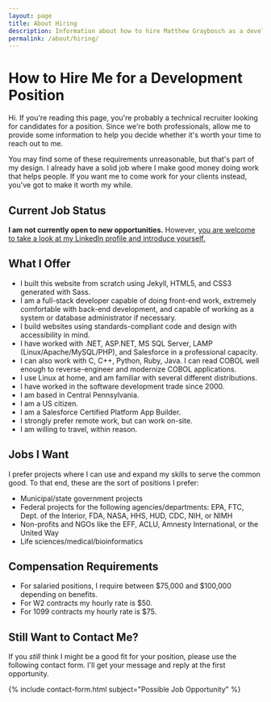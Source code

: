 ```yaml
---
layout: page
title: About Hiring
description: Information about how to hire Matthew Graybosch as a developer.
permalink: /about/hiring/
---
```

# How to Hire Me for a Development Position

Hi. If you're reading this page, you're probably a technical recruiter looking for candidates for a position. Since we're both professionals, allow me to provide some information to help you decide whether it's worth your time to reach out to me.

You may find some of these requirements unreasonable, but that's part of my design. I already have a solid job where I make good money doing work that helps people. If you want me to come work for your clients instead, you've got to make it worth my while.

## Current Job Status

**I am not currently open to new opportunities.** However, [you are welcome to take a look at my LinkedIn profile and introduce yourself.](https://www.linkedin.com/in/matthew-graybosch-956331125)

## What I Offer

* I built this website from scratch using Jekyll, HTML5, and CSS3 generated with Sass.
* I am a full-stack developer capable of doing front-end work, extremely comfortable with back-end development, and capable of working as a system or database administrator if necessary.
* I build websites using standards-compliant code and design with accessibility in mind.
* I have worked with .NET, ASP.NET, MS SQL Server, LAMP (Linux/Apache/MySQL/PHP), and Salesforce in a professional capacity.
* I can also work with C, C++, Python, Ruby, Java. I can read COBOL well enough to reverse-engineer and modernize COBOL applications.
* I use Linux at home, and am familiar with several different distributions.
* I have worked in the software development trade since 2000.
* I am based in Central Pennsylvania.
* I am a US citizen.
* I am a Salesforce Certified Platform App Builder.
* I strongly prefer remote work, but can work on-site.
* I am willing to travel, within reason.

## Jobs I Want

I prefer projects where I can use and expand my skills to serve the common good. To that end, these are the sort of positions I prefer:

* Municipal/state government projects
* Federal projects for the following agencies/departments: EPA, FTC, Dept. of the Interior, FDA, NASA, HHS, HUD, CDC, NIH, or NIMH
* Non-profits and NGOs like the EFF, ACLU, Amnesty International, or the United Way
* Life sciences/medical/bioinformatics

## Compensation Requirements

* For salaried positions, I require between $75,000 and $100,000 depending on benefits.
* For W2 contracts my hourly rate is $50.
* For 1099 contracts my hourly rate is $75.

## Still Want to Contact Me?

If you *still* think I might be a good fit for your position, please use the following contact form. I'll get your message and reply at the first opportunity.

{% include contact-form.html subject="Possible Job Opportunity" %}